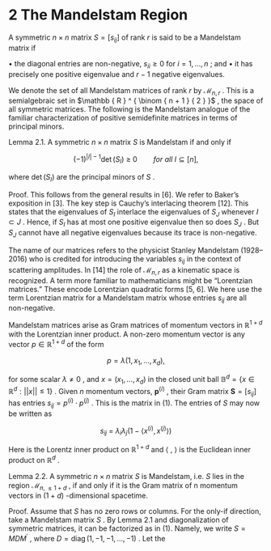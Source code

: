# 2 The Mandelstam Region  

A symmetric $n \times n$ matrix $S = [ s _ { i j } ]$ of rank $r$ is said to be a Mandelstam matrix if  

• the diagonal entries are non-negative, $s _ { i i } \geq 0$ for $i = 1 , \ldots , n$ ; and • it has precisely one positive eigenvalue and $r - 1$ negative eigenvalues.  

We denote the set of all Mandelstam matrices of rank $r$ by $\mathcal { M } _ { n , r }$ . This is a semialgebraic set in $\mathbb { R } ^ { \binom { n + 1 } { 2 } }$ , the space of all symmetric matrices. The following is the Mandelstam analogue of the familiar characterization of positive semidefinite matrices in terms of principal minors.  

Lemma 2.1. A symmetric $n \times n$ matrix $S$ is Mandelstam if and only if  

$$
( - 1 ) ^ { | I | - 1 } \operatorname * { d e t } ( S _ { I } ) ~ \geq ~ 0 \qquad f o r ~ a l l ~ I \subseteq [ n ] ,
$$  

where $\operatorname* { d e t } ( S _ { I } )$ are the principal minors of $S$ .  

Proof. This follows from the general results in [6]. We refer to Baker’s exposition in [3]. The key step is Cauchy’s interlacing theorem [12]. This states that the eigenvalues of $S _ { I }$ interlace the eigenvalues of $S _ { J }$ whenever $I \subset J$ . Hence, if $S _ { I }$ has at most one positive eigenvalue then so does $S _ { J }$ . But $S _ { J }$ cannot have all negative eigenvalues because its trace is non-negative.  

The name of our matrices refers to the physicist Stanley Mandelstam (1928–2016) who is credited for introducing the variables $s _ { i j }$ in the context of scattering amplitudes. In [14] the role of $\mathcal { M } _ { n , r }$ as a kinematic space is recognized. A term more familiar to mathematicians might be “Lorentzian matrices.” These encode Lorentzian quadratic forms [5, 6]. We here use the term Lorentzian matrix for a Mandelstam matrix whose entries $s _ { i j }$ are all non-negative.  

Mandelstam matrices arise as Gram matrices of momentum vectors in $\mathbb { R } ^ { 1 + d }$ with the Lorentzian inner product. A non-zero momentum vector is any vector $p \in \mathbb { R } ^ { 1 + d }$ of the form  

$$
p = \lambda ( 1 , x _ { 1 } , \ldots , x _ { d } ) ,
$$  

for some scalar $\lambda \neq 0$ , and $x = ( x _ { 1 } , \ldots , x _ { d } )$ in the closed unit ball $\mathbb { B } ^ { d } = \left\{ x \in \mathbb { R } ^ { d } : | | x | | \leq 1 \right\}$ . Given $n$ momentum vectors, $\boldsymbol { p } ^ { ( i ) }$ , their Gram matrix $\boldsymbol { S } = \left[ s _ { i j } \right]$ has entries $s _ { i j } = p ^ { ( i ) } \cdot p ^ { ( j ) }$ . This is the matrix in (1). The entries of $S$ may now be written as  

$$
s _ { i j } ~ = ~ \lambda _ { i } \lambda _ { j } \big ( 1 - \langle x ^ { ( i ) } , x ^ { ( j ) } \rangle \big )
$$  

Here is the Lorentz inner product on $\mathbb { R } ^ { 1 + d }$ and $\langle ~ , ~ \rangle$ is the Euclidean inner product on $\mathbb { R } ^ { d }$ .  

Lemma 2.2. A symmetric $n \times n$ matrix $S$ is Mandelstam, i.e. $S$ lies in the region $\mathcal { M } _ { n , \leq 1 + d }$ , if and only if it is the Gram matrix of n momentum vectors in $( 1 + d )$ -dimensional spacetime.  

Proof. Assume that $S$ has no zero rows or columns. For the only-if direction, take a Mandelstam matrix $S$ . By Lemma 2.1 and diagonalization of symmetric matrices, it can be factorized as in (1). Namely, we write $S = M D M ^ { \prime }$ , where $D = \operatorname { d i a g } ( 1 , - 1 , - 1 , . . . , - 1 )$ . Let the  